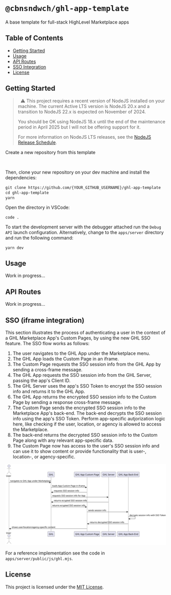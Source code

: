 # `@cbnsndwch/ghl-app-template`

A base template for full-stack HighLevel Marketplace apps

## Table of Contents

- [Getting Started](#getting-started)
- [Usage](#usage)
- [API Routes](#api-routes)
- [SSO Integration](#sso-iframe-integration)
- [License](#license)

## Getting Started

> &nbsp;
> :warning: This project requires a recent version of NodeJS installed on your
> machine. The current Active LTS version is NodeJS 20.x and a transition to
> NodeJS 22.x is expected on November of 2024.
>
> You should be OK using NodeJS 18.x until the end of the maintenance period in
> April 2025 but I will not be offering support for it.
>
> For more information on NodeJS LTS releases, see the [NodeJS Release Schedule].
> &nbsp;

Create a new repository from this template

<a href="https://github.com/new?template_name=ghl-app-template&template_owner=cbnsndwch">
  <img alt="" src="https://raw.githubusercontent.com/cbnsndwch/ghl-app-template/develop/docs/assets/use-this-template-btn.svg" />
</a>

Then, clone your new repository on your dev machine and install the dependencies:

```shell
git clone https://github.com/{YOUR_GITHUB_USERNAME}/ghl-app-template
cd ghl-app-template
yarn
```

Open the directory in VSCode:

```shell
code .
```

To start the development server with the debugger attached run the `Debug API` launch configuration. Alternatively, change to the `apps/server` directory and run the following command:

```shell
yarn dev
```

## Usage

Work in progress...

## API Routes

Work in progress...

## SSO (iframe integration)

This section illustrates the process of authenticating a user in the context of a GHL Marketplace App's Custom Pages, by using the new GHL SSO feature. The SSO flow works as follows:

1. The user navigates to the GHL App under the Marketplace menu.
2. The GHL App loads the Custom Page in an iframe.
3. The Custom Page requests the SSO session info from the GHL App by sending a cross-frame message.
4. The GHL App requests the SSO session info from the GHL Server, passing the app's Client ID.
5. The GHL Server uses the app's SSO Token to encrypt the SSO session info and returns it to the GHL App.
6. The GHL App returns the encrypted SSO session info to the Custom Page by sending a response cross-frame message.
7. The Custom Page sends the encrypted SSO session info to the Marketplace App's back-end. The back-end decrypts the SSO session info using the app's SSO Token. Perform app-specific autjorization logic here, like checking if the user, location, or agency is allowed to access the Marketplace.
8. The back-end returns the decrypted SSO session info to the Custom Page along with any relevant app-specific data.
9. The Custom Page now has access to the user's SSO session info and can use it to show content or provide functionality that is user-, location-, or agency-specific.

![SSO Flow](./docs/diagrams/ghl-app-sso.svg)

For a reference implementation see the code in `apps/server/public/js/ghl.mjs`.

## License

This project is licensed under the [MIT License](LICENSE.md).

[NodeJS Release Schedule]: https://nodejs.org/en/about/previous-releases
